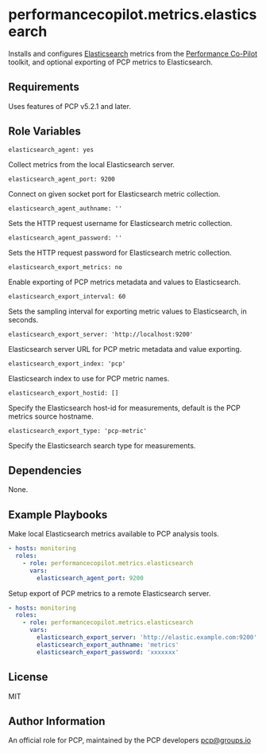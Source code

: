 # performancecopilot.metrics.elasticsearch

Installs and configures [Elasticsearch](https://www.elastic.co/elasticsearch) metrics from the [Performance Co-Pilot](https://pcp.io/) toolkit, and optional exporting of PCP metrics to Elasticsearch.

## Requirements

Uses features of PCP v5.2.1 and later.

## Role Variables

    elasticsearch_agent: yes

Collect metrics from the local Elasticsearch server.

    elasticsearch_agent_port: 9200

Connect on given socket port for Elasticsearch metric collection.

    elasticsearch_agent_authname: ''

Sets the HTTP request username for Elasticsearch metric collection.

    elasticsearch_agent_password: ''

Sets the HTTP request password for Elasticsearch metric collection.

    elasticsearch_export_metrics: no

Enable exporting of PCP metrics metadata and values to Elasticsearch.

    elasticsearch_export_interval: 60

Sets the sampling interval for exporting metric values to Elasticsearch, in seconds.

    elasticsearch_export_server: 'http://localhost:9200'

Elasticsearch server URL for PCP metric metadata and value exporting.

    elasticsearch_export_index: 'pcp'

Elasticsearch index to use for PCP metric names.

    elasticsearch_export_hostid: []

Specify the Elasticsearch host-id for measurements, default is the PCP metrics source hostname.

    elasticsearch_export_type: 'pcp-metric'

Specify the Elasticsearch search type for measurements.

## Dependencies

None.

## Example Playbooks

Make local Elasticsearch metrics available to PCP analysis tools.

```yaml
- hosts: monitoring
  roles:
    - role: performancecopilot.metrics.elasticsearch
      vars:
        elasticsearch_agent_port: 9200
```

Setup export of PCP metrics to a remote Elasticsearch server.

```yaml
- hosts: monitoring
  roles:
    - role: performancecopilot.metrics.elasticsearch
      vars:
        elasticsearch_export_server: 'http://elastic.example.com:9200'
        elasticsearch_export_authname: 'metrics'
        elasticsearch_export_password: 'xxxxxxx'
```

## License

MIT

## Author Information

An official role for PCP, maintained by the PCP developers <pcp@groups.io>
